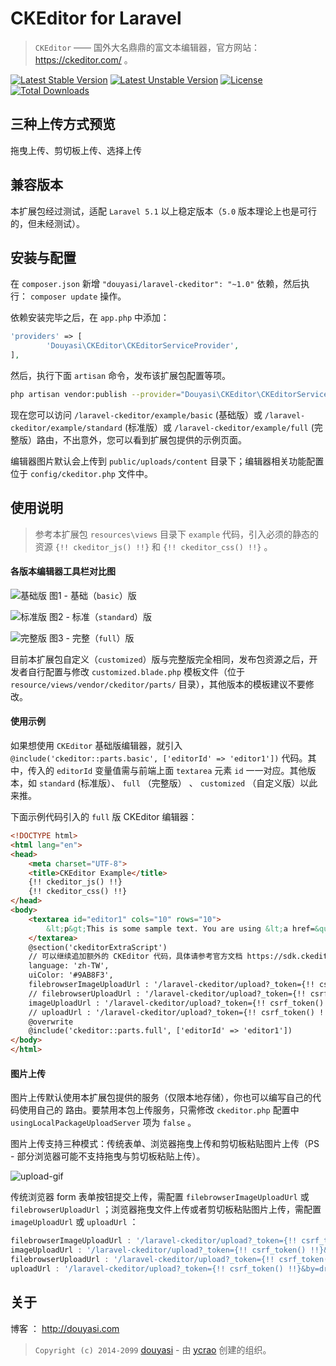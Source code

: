 # CKEditor for Laravel

>  `CKEditor` —— 国外大名鼎鼎的富文本编辑器，官方网站：https://ckeditor.com/ 。

[![Latest Stable Version](https://poser.pugx.org/douyasi/laravel-ckeditor/v/stable.svg?format=flat-square)](https://packagist.org/packages/douyasi/laravel-ckeditor)
[![Latest Unstable Version](https://poser.pugx.org/douyasi/laravel-ckeditor/v/unstable.svg?format=flat-square)](https://packagist.org/packages/douyasi/laravel-ckeditor)
[![License](https://poser.pugx.org/douyasi/laravel-ckeditor/license?format=flat-square)](https://packagist.org/packages/douyasi/laravel-ckeditor)
[![Total Downloads](https://poser.pugx.org/douyasi/laravel-ckeditor/downloads?format=flat-square)](https://packagist.org/packages/douyasi/laravel-ckeditor)

## 三种上传方式预览

拖曳上传、剪切板上传、选择上传



## 兼容版本

本扩展包经过测试，适配 `Laravel 5.1` 以上稳定版本（`5.0` 版本理论上也是可行的，但未经测试）。

## 安装与配置

在 `composer.json` 新增 `"douyasi/laravel-ckeditor": "~1.0"` 依赖，然后执行： `composer update` 操作。

依赖安装完毕之后，在 `app.php` 中添加：

```php
'providers' => [
        'Douyasi\CKEditor\CKEditorServiceProvider',
],
```

然后，执行下面 `artisan` 命令，发布该扩展包配置等项。

```bash
php artisan vendor:publish --provider="Douyasi\CKEditor\CKEditorServiceProvider" --force
```

现在您可以访问 `/laravel-ckeditor/example/basic` (基础版）或 `/laravel-ckeditor/example/standard` (标准版）或 `/laravel-ckeditor/example/full` (完整版）路由，不出意外，您可以看到扩展包提供的示例页面。

编辑器图片默认会上传到 `public/uploads/content` 目录下；编辑器相关功能配置位于 `config/ckeditor.php` 文件中。

## 使用说明

>   参考本扩展包 `resources\views` 目录下 `example` 代码，引入必须的静态的资源 `{!! ckeditor_js() !!}` 和 `{!! ckeditor_css() !!}` 。

#### 各版本编辑器工具栏对比图

![基础版](http://mweb-upyun.test.upcdn.net/2018/01/12/23f5d8cb246f111d2ab1d83abfad2cf0.png)
图1 - 基础（`basic`）版

![标准版](http://mweb-upyun.test.upcdn.net/2018/01/12/f41ba89ad60005d6d52fa8ff8962c296.png)
图2 - 标准（`standard`）版 

![完整版](http://mweb-upyun.test.upcdn.net/2018/01/12/62a7d4b79d60f739b314619049b2511c.png)
图3 - 完整（`full`）版  

目前本扩展包自定义（`customized`）版与完整版完全相同，发布包资源之后，开发者自行配置与修改 `customized.blade.php` 模板文件（位于 `resource/views/vendor/ckeditor/parts/` 目录），其他版本的模板建议不要修改。


#### 使用示例

如果想使用 `CKEditor` 基础版编辑器，就引入 `@include('ckeditor::parts.basic', ['editorId' => 'editor1'])` 代码。其中，传入的 `editorId` 变量值需与前端上面 `textarea` 元素 `id` 一一对应。其他版本，如 `standard` (标准版）、 `full` （完整版） 、 `customized` （自定义版）以此来推。

下面示例代码引入的 `full` 版 CKEditor 编辑器：

```html
<!DOCTYPE html>
<html lang="en">
<head>
    <meta charset="UTF-8">
    <title>CKEditor Example</title>
    {!! ckeditor_js() !!}
    {!! ckeditor_css() !!}
</head>
<body>
    <textarea id="editor1" cols="10" rows="10">
        &lt;p&gt;This is some sample text. You are using &lt;a href=&quot;http://ckeditor.com&quot;&gt;CKEditor&lt;/a&gt;, an online &lt;abbr title=&quot;What You See Is What You Get&quot;&gt;WYSIWYG&lt;/abbr&gt;&amp;nbsp;editor.&lt;/p&gt;
    </textarea>
    @section('ckeditorExtraScript')
    // 可以继续追加额外的 CKEditor 代码，具体请参考官方文档 https://sdk.ckeditor.com/ 或 https://docs.ckeditor.com/ckeditor4/docs/
    language: 'zh-TW',
    uiColor: '#9AB8F3',
    filebrowserImageUploadUrl : '/laravel-ckeditor/upload?_token={!! csrf_token() !!}&type=images&by=btn_up',
    // filebrowserUploadUrl : '/laravel-ckeditor/upload?_token={!! csrf_token() !!}&by=btn_up',
    imageUploadUrl : '/laravel-ckeditor/upload?_token={!! csrf_token() !!}&type=images&by=drop_or_clipboard_up',  // only for image
    // uploadUrl : '/laravel-ckeditor/upload?_token={!! csrf_token() !!}&by=drop_or_clipboard_up',
    @overwrite
    @include('ckeditor::parts.full', ['editorId' => 'editor1'])
</body>
</html>
```

#### 图片上传

图片上传默认使用本扩展包提供的服务（仅限本地存储），你也可以编写自己的代码使用自己的
路由。要禁用本包上传服务，只需修改 `ckeditor.php` 配置中 `usingLocalPackageUploadServer` 项为 `false` 。

图片上传支持三种模式：传统表单、浏览器拖曳上传和剪切板粘贴图片上传（PS - 部分浏览器可能不支持拖曳与剪切板粘贴上传）。

![upload-gif](https://s1.ystatic.cn/uploads/content/20180503/5aeb2a713fcf5_45o.gif) 

传统浏览器 form 表单按钮提交上传，需配置 `filebrowserImageUploadUrl`  或 `filebrowserUploadUrl` ；浏览器拖曳文件上传或者剪切板粘贴图片上传，需配置 `imageUploadUrl` 或 `uploadUrl` ：

```javascript
filebrowserImageUploadUrl : '/laravel-ckeditor/upload?_token={!! csrf_token() !!}&type=images&by=btn_up',
imageUploadUrl : '/laravel-ckeditor/upload?_token={!! csrf_token() !!}&type=images&by=drop_or_clipboard_up',
filebrowserUploadUrl : '/laravel-ckeditor/upload?_token={!! csrf_token() !!}&by=btn_up',
uploadUrl : '/laravel-ckeditor/upload?_token={!! csrf_token() !!}&by=drop_or_clipboard_up',
```

## 关于

博客 ： http://douyasi.com

>   `Copyright (c) 2014-2099` [douyasi](https://github.com/douyasi) - 由 [ycrao](https://raoyc.com) 创建的组织。